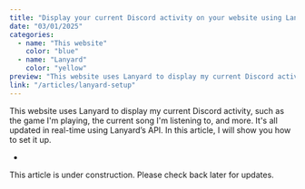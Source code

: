 ```yaml
---
title: "Display your current Discord activity on your website using Lanyard"
date: "03/01/2025"
categories:
  - name: "This website"
    color: "blue"
  - name: "Lanyard"
    color: "yellow"
preview: "This website uses Lanyard to display my current Discord activity, such as the game I'm playing, the current song I'm listening to, and more. It's all updated in real-time using Lanyard’s API. In this article, I will show you how to set it up."
link: "/articles/lanyard-setup"
---
```


This website uses Lanyard to display my current Discord activity, such as the game I'm playing, the current song I'm listening to, and more. It's all updated in real-time using Lanyard’s API. In this article, I will show you how to set it up.

-
This article is under construction. Please check back later for updates.